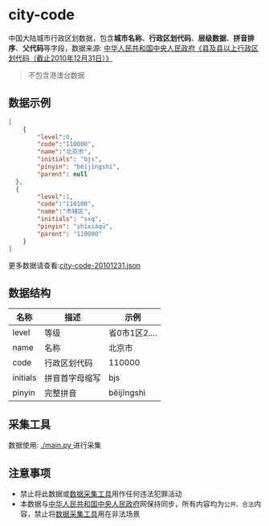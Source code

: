 # city-code

中国大陆城市行政区划数据，包含**城市名称**、**行政区划代码**、**层级数据**、**拼音排序**、**父代码**等字段，数据来源: [中华人民共和国中央人民政府《县及县以上行政区划代码（截止2010年12月31日）》](http://www.gov.cn/test/2011-08/22/content_1930111.htm)

> 不包含港澳台数据

## 数据示例

````json
[
	{
        "level":0,
        "code":"110000",
        "name":"北京市",
        "initials": "bjs",
        "pinyin": "běijīngshì",
        "parent": null
  },
  {
        "level":1,
        "code":"110100",
        "name":"市辖区",
        "initials": "sxq",
        "pinyin": "shìxiáqū",
        "parent": "110000"
    }
]
````

更多数据请查看:[city-code-20101231.json](./city-code-20101231.json)



## 数据结构

| 名称  | 描述         | 示例          |
| ----- | ------------ | ------------- |
| level | 等级         | 省0市1区2.... |
| name  | 名称         | 北京市        |
| code  | 行政区划代码 | 110000        |
| initials  | 拼音首字母缩写 | bjs       |
| pinyin  | 完整拼音 | běijīngshì       |



## 采集工具

数据使用: [./main.py ](./main.py)进行采集



## 注意事项

* 禁止将此数据或[数据采集工具](#采集工具)用作任何违法犯罪活动
* 本数据与[中华人民共和国中央人民政府](http://www.gov.cn/)网保持同步，所有内容均为``公开、合法``内容，禁止将[数据采集工具](#采集工具)用在非法场景